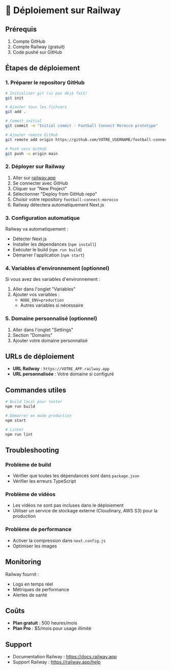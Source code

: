 # 🚀 Déploiement sur Railway

## Prérequis

1. Compte GitHub
2. Compte Railway (gratuit)
3. Code pushé sur GitHub

## Étapes de déploiement

### 1. Préparer le repository GitHub

```bash
# Initialiser git (si pas déjà fait)
git init

# Ajouter tous les fichiers
git add .

# Commit initial
git commit -m "Initial commit - Football Connect Morocco prototype"

# Ajouter remote GitHub
git remote add origin https://github.com/VOTRE_USERNAME/football-connect-morocco.git

# Push vers GitHub
git push -u origin main
```

### 2. Déployer sur Railway

1. Aller sur [railway.app](https://railway.app)
2. Se connecter avec GitHub
3. Cliquer sur "New Project"
4. Sélectionner "Deploy from GitHub repo"
5. Choisir votre repository `football-connect-morocco`
6. Railway détectera automatiquement Next.js

### 3. Configuration automatique

Railway va automatiquement :
- Détecter Next.js
- Installer les dépendances (`npm install`)
- Exécuter le build (`npm run build`)
- Démarrer l'application (`npm start`)

### 4. Variables d'environnement (optionnel)

Si vous avez des variables d'environnement :
1. Aller dans l'onglet "Variables"
2. Ajouter vos variables :
   - `NODE_ENV=production`
   - Autres variables si nécessaire

### 5. Domaine personnalisé (optionnel)

1. Aller dans l'onglet "Settings"
2. Section "Domains"
3. Ajouter votre domaine personnalisé

## URLs de déploiement

- **URL Railway** : `https://VOTRE_APP.railway.app`
- **URL personnalisée** : Votre domaine si configuré

## Commandes utiles

```bash
# Build local pour tester
npm run build

# Démarrer en mode production
npm start

# Linter
npm run lint
```

## Troubleshooting

### Problème de build
- Vérifier que toutes les dépendances sont dans `package.json`
- Vérifier les erreurs TypeScript

### Problème de vidéos
- Les vidéos ne sont pas incluses dans le déploiement
- Utiliser un service de stockage externe (Cloudinary, AWS S3) pour la production

### Problème de performance
- Activer la compression dans `next.config.js`
- Optimiser les images

## Monitoring

Railway fournit :
- Logs en temps réel
- Métriques de performance
- Alertes de santé

## Coûts

- **Plan gratuit** : 500 heures/mois
- **Plan Pro** : $5/mois pour usage illimité

## Support

- Documentation Railway : https://docs.railway.app
- Support Railway : https://railway.app/help
